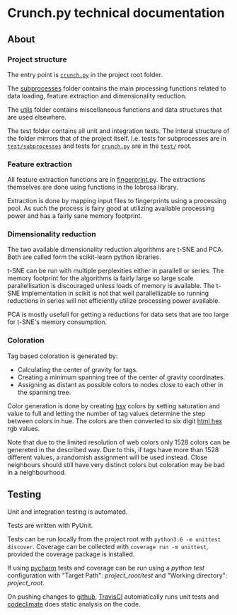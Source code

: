 # Crunch.py technical documentation

## About

### Project structure

The entry point is [`crunch.py`](../crunch.py) in the project root folder.

The [subprocesses](../subprocesses) folder contains the main processing functions related to data loading, feature extraction and dimensionality reduction.

The [utils](../utils) folder contains miscellaneous functions and data structures that are used elsewhere.

The test folder contains all unit and integration tests. The interal structure of the folder mirrors that of the project itself. I.e. tests for subprocesses are in [`test/subprocesses`](../test/subprocesses) and tests for [`crunch.py`](../crunch.py) are in the [`test/`](../test) root.

### Feature extraction

All feature extraction functions are in [fingerprint.py](../subprocesses/fingerprint.py). The extractions themselves are done using functions in the lobrosa library.

Extraction is done by mapping input files to fingerprints using a processing pool. As such the process is fairy good at utilizing available processing power and has a fairly sane memory footprint.

### Dimensionality reduction

The two available dimensionality reduction algorithms are t-SNE and PCA. Both are called form the scikit-learn python libraries.

t-SNE can be run with multiple perplexities either in parallell or series. The memory footprint for the algorithms ia fairly large so large scale parallellisation is discouraged unless loads of memory is available. The t-SNE implementation in scikit is not that well parallellizable so running reductions in series will not efficiently utilize processing power available.

PCA is mostly usefull for getting a reductions for data sets that are too large for t-SNE's memory consumption.

### Coloration

Tag based coloration is generated by:

* Calculating the center of gravity for tags. 
* Creating a minimum spanning tree of the center of gravity coordinates.
* Assigning as distant as possible colors to nodes close to each other in the spanning tree.

Color generation is done by creating [hsv](https://en.wikipedia.org/wiki/HSL_and_HSV) colors by setting saturation and value to full and letting the number of tag values determine the step between colors in hue. The colors are then converted to six digit  [html hex](https://en.wikipedia.org/wiki/Web_colors#Hex_triplet) rgb values.

Note that due to the limited resolution of web colors only 1528 colors can be genereted in the described way. Due to this, if tags have more than 1528 different values, a randomish assignment will be used instead. Close neighbours should still have very distinct colors but coloration may be bad in a neighbourhood.

## Testing

Unit and integration testing is automated. 

Tests are written with PyUnit.

Tests can be run locally from the project root with `python3.6 -m unittest discover`. Coverage can be collected with `coverage run -m unittest`, provided the coverage package is installed.

If using [pycharm](www.jetbrains.com/PyCharm) tests and coverage can be run using a *python test* configuration with "Target Path": *project_root/test* and "Working directory": *project_root*.

On pushing changes to [github](https://github.com/SSGL-SEP/t-sne_cruncher), [TravisCI](https://travis-ci.org/SSGL-SEP/t-sne_cruncher) automatically runs unit tests and [codeclimate](https://codeclimate.com/github/SSGL-SEP/t-sne_cruncher) does static analysis on the code.

